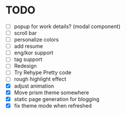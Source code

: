 # TODO

-   [ ] popup for work details? (modal component)
-   [ ] scroll bar
-   [ ] personalize colors
-   [ ] add resume
-   [ ] eng/kor support
-   [ ] tag support
-   [ ] Redesign
-   [ ] Try Rehype Pretty code
-   [ ] rough highlight effect
-   [x] adjust animation
-   [x] Move prism theme somewhere
-   [x] static page generation for blogging
-   [x] fix theme mode when refreshed
